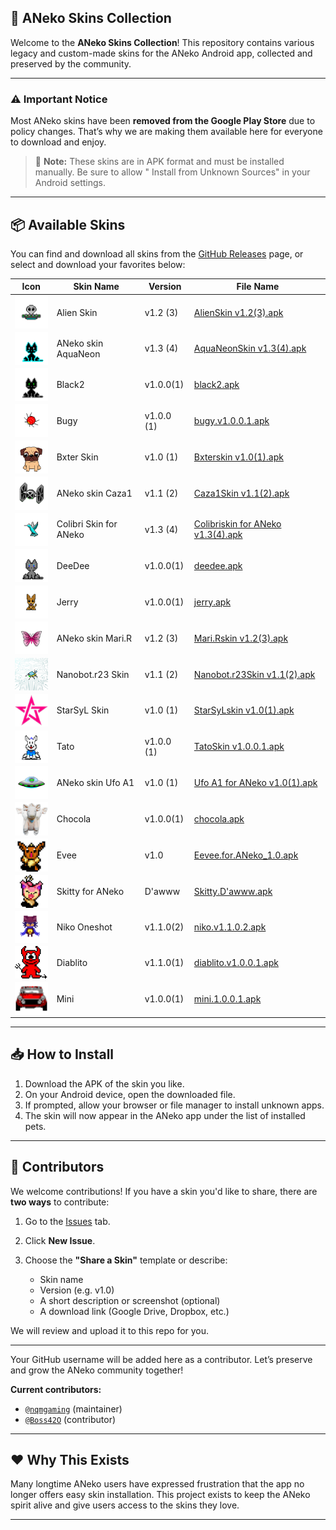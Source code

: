 ## 🎨 ANeko Skins Collection

Welcome to the **ANeko Skins Collection**!
This repository contains various legacy and custom-made skins for the ANeko Android app, collected
and preserved by the community.

---

### ⚠️ Important Notice

Most ANeko skins have been **removed from the Google Play Store** due to policy changes.
That’s why we are making them available here for everyone to download and enjoy.

> 🧠 **Note:** These skins are in APK format and must be installed manually. Be sure to allow "
> Install from Unknown Sources" in your Android settings.

---

## 📦 Available Skins

You can find and download all skins from
the [GitHub Releases](https://github.com/pass-with-high-score/Aneko-skin/releases) page, or select
and download your favorites below:

| Icon                                                                                     | Skin Name              | Version    | File Name                                                                                                                                        |
|------------------------------------------------------------------------------------------|------------------------|------------|--------------------------------------------------------------------------------------------------------------------------------------------------|
| <img src="/asset/logo/alien.png" width="64" style="display:block; margin:auto;" />       | Alien Skin             | v1.2 (3)   | [AlienSkin v1.2(3).apk](https://github.com/pass-with-high-score/Aneko-skin/releases/download/skin1/AlienSkin.v1.2.3.apk)                         |
| <img src="/asset/logo/aquaneon.png" width="64" style="display:block; margin:auto;" />    | ANeko skin AquaNeon    | v1.3 (4)   | [AquaNeonSkin v1.3(4).apk](https://github.com/pass-with-high-score/Aneko-skin/releases/download/skin1/AquaNeonSkin.v1.3.4.apk)                   |
| <img src="/asset/logo/black2.png" width="64" style="display:block; margin:auto;" />      | Black2                 | v1.0.0(1)  | [black2.apk](https://github.com/pass-with-high-score/Aneko-skin/releases/download/skin1/black2.apk)                                              |
| <img src="/asset/logo/bugy.png" width="64" style="display:block; margin:auto;" />        | Bugy                   | v1.0.0 (1) | [bugy.v1.0.0.1.apk ](https://github.com/pass-with-high-score/Aneko-skin/releases/download/skin1/bugy.v1.0.0.1.apk)                               |
| <img src="/asset/logo/bxter.png" width="64" style="display:block; margin:auto;" />       | Bxter Skin             | v1.0 (1)   | [Bxterskin v1.0(1).apk](https://github.com/pass-with-high-score/Aneko-skin/releases/download/skin1/Bxterskin.v1.0.1.apk)                         |
| <img src="/asset/logo/caza1.png" width="64" style="display:block; margin:auto;" />       | ANeko skin Caza1       | v1.1 (2)   | [Caza1Skin v1.1(2).apk](https://github.com/pass-with-high-score/Aneko-skin/releases/download/skin1/Caza1Skin.v1.1.2.apk)                         |
| <img src="/asset/logo/colibri.png" width="64" style="display:block; margin:auto;" />     | Colibri Skin for ANeko | v1.3 (4)   | [Colibriskin for ANeko v1.3(4).apk](https://github.com/pass-with-high-score/Aneko-skin/releases/download/skin1/Colibriskin.for.ANeko.v1.3.4.apk) |
| <img src="/asset/logo/deedee.png" width="64" style="display:block; margin:auto;" />      | DeeDee                 | v1.0.0(1)  | [deedee.apk](https://github.com/pass-with-high-score/Aneko-skin/releases/download/skin1/deedee.apk)                                              |
| <img src="/asset/logo/jerry.png" width="64" style="display:block; margin:auto;" />       | Jerry                  | v1.0.0(1)  | [jerry.apk](https://github.com/pass-with-high-score/Aneko-skin/releases/download/skin1/jerry.apk)                                                |
| <img src="/asset/logo/marir.png" width="64" style="display:block; margin:auto;" />       | ANeko skin Mari.R      | v1.2 (3)   | [Mari.Rskin v1.2(3).apk](https://github.com/pass-with-high-score/Aneko-skin/releases/download/skin1/Mari.Rskin.v1.2.3.apk)                       |
| <img src="/asset/logo/nanobot.r23.png" width="64" style="display:block; margin:auto;" /> | Nanobot.r23 Skin       | v1.1 (2)   | [Nanobot.r23Skin v1.1(2).apk](https://github.com/pass-with-high-score/Aneko-skin/releases/download/skin1/Nanobot.r23Skin.v1.1.2.apk)             |
| <img src="/asset/logo/starsyl.png" width="64" style="display:block; margin:auto;" />     | StarSyL Skin           | v1.0 (1)   | [StarSyLskin v1.0(1).apk](https://github.com/pass-with-high-score/Aneko-skin/releases/download/skin1/StarSyLskin.v1.0.1.apk)                     |
| <img src="/asset/logo/tato.png" width="64" style="display:block; margin:auto;" />        | Tato                   | v1.0.0 (1) | [TatoSkin v1.0.0.1.apk](https://github.com/pass-with-high-score/Aneko-skin/releases/download/skin1/tato.v1.0.0.1.apk)                            |
| <img src="/asset/logo/ufoa1.png" width="64" style="display:block; margin:auto;" />       | ANeko skin Ufo A1      | v1.0 (1)   | [Ufo A1 for ANeko v1.0(1).apk](https://github.com/pass-with-high-score/Aneko-skin/releases/download/skin1/Ufo.A1.for.ANeko.v1.0.1.apk)           |
| <img src="/asset/logo/chocola1.png" width="64" style="display:block; margin:auto;" />    | Chocola                | v1.0.0(1)  | [chocola.apk](https://github.com/pass-with-high-score/Aneko-skin/releases/download/skin1/chocola.apk)                                            |
| <img src="/asset/logo/evee.png" width="64" style="display:block; margin:auto;" />        | Evee                   | v1.0       | [Eevee.for.ANeko_1.0.apk](https://github.com/pass-with-high-score/Aneko-skin/releases/download/skin1/Eevee.for.ANeko_1.0.apk)                    |
| <img src="/asset/logo/skitty.png" width="64" style="display:block; margin:auto;" />      | Skitty for ANeko       | D'awww     | [Skitty.D'awww.apk](https://github.com/pass-with-high-score/Aneko-skin/releases/download/skin1/Skitty.D.awww.apk)                                |
| <img src="/asset/logo/niko.png" width="64" style="display:block; margin:auto;" />        | Niko Oneshot           | v1.1.0(2)  | [niko.v1.1.0.2.apk](https://github.com/pass-with-high-score/Aneko-skin/releases/download/skin1/niko.v1.1.0.2.apk)                                |
| <img src="/asset/logo/diablito.png" width="64" style="display:block; margin:auto;" />    | Diablito               | v1.1.0(1)  | [diablito.v1.0.0.1.apk](https://github.com/pass-with-high-score/Aneko-skin/releases/download/skin1/diablito.v1.0.0.1.apk)                        |
| <img src="/asset/logo/mini.png" width="64" style="display:block; margin:auto;" />        | Mini                   | v1.0.0(1)  | [mini.1.0.0.1.apk](https://github.com/pass-with-high-score/Aneko-skin/releases/download/skin1/mini.1.0.0.1.apk)                                  |

---

## 📥 How to Install

1. Download the APK of the skin you like.
2. On your Android device, open the downloaded file.
3. If prompted, allow your browser or file manager to install unknown apps.
4. The skin will now appear in the ANeko app under the list of installed pets.

---

## 👥 Contributors

We welcome contributions! If you have a skin you'd like to share, there are **two ways** to
contribute:

1. Go to the [Issues](https://github.com/pass-with-high-score/Aneko-skin/issues) tab.
2. Click **New Issue**.
3. Choose the **"Share a Skin"** template or describe:

    * Skin name
    * Version (e.g. v1.0)
    * A short description or screenshot (optional)
    * A download link (Google Drive, Dropbox, etc.)

We will review and upload it to this repo for you.

---

Your GitHub username will be added here as a contributor.
Let’s preserve and grow the ANeko community together!

**Current contributors:**

* [`@nqmgaming`](https://github.com/nqmgaming) (maintainer)
* [`@Boss42O`](http://github.com/Boss42O) (contributor)

---

## ❤️ Why This Exists

Many longtime ANeko users have expressed frustration that the app no longer offers easy skin
installation.
This project exists to keep the ANeko spirit alive and give users access to the skins they love.

---